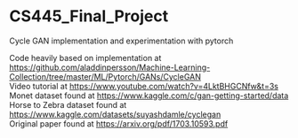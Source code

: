 # CS445_Final_Project
Cycle GAN implementation and experimentation with pytorch

Code heavily based on implementation at https://github.com/aladdinpersson/Machine-Learning-Collection/tree/master/ML/Pytorch/GANs/CycleGAN
<br>
Video tutorial at https://www.youtube.com/watch?v=4LktBHGCNfw&t=3s
<br>
Monet dataset found at https://www.kaggle.com/c/gan-getting-started/data
<br>
Horse to Zebra dataset found at https://www.kaggle.com/datasets/suyashdamle/cyclegan
<br>
Original paper found at https://arxiv.org/pdf/1703.10593.pdf
